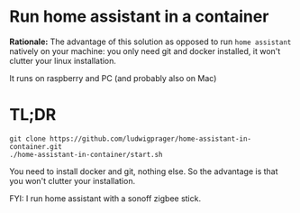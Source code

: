 # Run home assistant in a container


**Rationale:**
The advantage of this solution as opposed to run `home assistant` natively
on your machine: you only need git and docker installed, it won't clutter your linux
installation.

It runs on raspberry and PC (and probably also on Mac)

# TL;DR

```
git clone https://github.com/ludwigprager/home-assistant-in-container.git
./home-assistant-in-container/start.sh
```

You need to install docker and git, nothing else.
So the advantage is that you won't clutter your installation.

FYI: I run home assistant with a sonoff zigbee stick.

